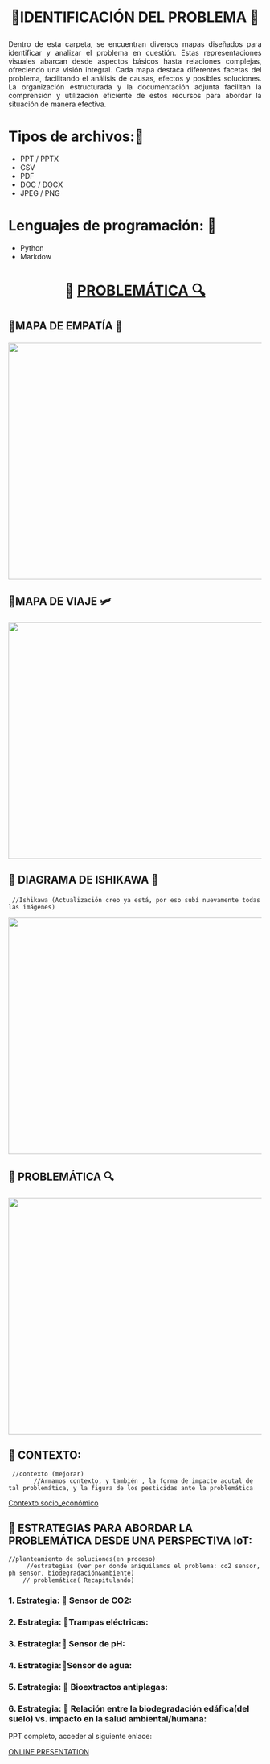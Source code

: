 # <p align="center"> 🌿IDENTIFICACIÓN DEL PROBLEMA 🔎</p>




<p align="justify"> Dentro de esta carpeta, se encuentran diversos mapas diseñados para identificar y analizar el problema en cuestión. Estas representaciones visuales abarcan desde aspectos básicos hasta relaciones complejas, ofreciendo una visión integral. Cada mapa destaca diferentes facetas del problema, facilitando el análisis de causas, efectos y posibles soluciones. La organización estructurada y la documentación adjunta facilitan la comprensión y utilización eficiente de estos recursos para abordar la situación de manera efectiva.</p>


# Tipos de archivos:📓
   - PPT / PPTX   
   - CSV
   - PDF
   - DOC / DOCX   
   - JPEG / PNG

# Lenguajes de programación: 📑
   - Python
   - Markdow


# <p align="center"> 🚜 [PROBLEMÁTICA 🔍](https://github.com/Fx2048/Team_4_FdD/blob/main/FdD/Entregables/03_Problem%C3%A1tica.md)</p>


## <p > 🚜MAPA DE EMPATÍA 🧣</p>

<p align="> </p>

<P align="center"><img src="https://github.com/Fx2048/Team_4_FdD/blob/main/Im%C3%A1genes/03_problematica/empatia_03.png" width="850" height="470" style="margin: auto;"></P>

## <p > 🚜MAPA DE VIAJE 🛩️</p>

<P align="center"><img src="https://github.com/Fx2048/Team_4_FdD/blob/main/Im%C3%A1genes/03_problematica/viaje_03.png" width="850" height="470" style="margin: auto;"></P>

## <p > 🚜 DIAGRAMA DE ISHIKAWA 🐠</p>
     //Ishikawa (Actualización creo ya está, por eso subí nuevamente todas las imágenes)
<P align="center"><img src="https://github.com/Fx2048/Team_4_FdD/blob/main/Im%C3%A1genes/03_problematica/ishikawa_03.png" width="850" height="470" style="margin: auto;"></P>

## <p > 🚜 PROBLEMÁTICA 🔍</p>
<P align="center"><img src="https://github.com/Fx2048/Team_4_FdD/blob/main/Im%C3%A1genes/03_problematica/identificacion_03.png" width="850" height="470" style="margin: auto;"></P>

## 🚜 CONTEXTO:
     //contexto (mejorar)
           //Armamos contexto, y también , la forma de impacto acutal de tal problemática, y la figura de los pesticidas ante la problemática 
[Contexto socio_económico](https://github.com/Fx2048/Team_4_FdD/blob/main/FdD/Entregables/04_Contexto_Social_Economico.md)
## 🚜 ESTRATEGIAS PARA ABORDAR LA PROBLEMÁTICA DESDE UNA PERSPECTIVA IoT:
    //planteamiento de soluciones(en proceso)
         //estrategias (ver por donde aniquilamos el problema: co2 sensor, ph sensor, biodegradación&ambiente)
        // problemática( Recapitulando)
### 1. Estrategia: 🚜 Sensor de CO2:

### 2. Estrategia: 🚜Trampas eléctricas:

### 3. Estrategia:🚜 Sensor de pH:

### 4. Estrategia:🚜Sensor de agua:

### 5. Estrategia: 🚜 Bioextractos antiplagas:

### 6. Estrategia: 🚜 Relación entre la biodegradación edáfica(del suelo) vs. impacto en la salud ambiental/humana:


   


PPT completo, acceder al siguiente enlace:

[ONLINE PRESENTATION](https://www.canva.com/design/DAF5y-mq_oU/VwOhxY1MChr1Qd3Xt_TtjQ/view?utm_content=DAF5y-mq_oU&utm_campaign=designshare&utm_medium=link&utm_source=editor)
